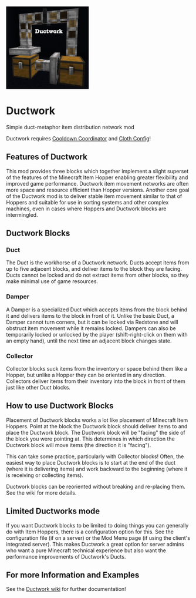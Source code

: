 ![icon](./src/main/resources/assets/ductwork/icon.png)

# Ductwork
Simple duct-metaphor item distribution network mod

Ductwork requires [Cooldown Coordinator](https://github.com/gniftygnome/cooldown-coordinator) and
[Cloth Config](https://github.com/shedaniel/cloth-config)!

## Features of Ductwork

This mod provides three blocks which together implement a slight superset of
the features of the Minecraft Item Hopper enabling greater flexibility and
improved game performance.  Ductwork item movement networks are often more
space and resource efficient than Hopper versions.  Another core goal of the
Ductwork mod is to deliver stable item movement similar to that of Hoppers
and suitable for use in sorting systems and other complex machines, even in
cases where Hoppers and Ductwork blocks are intermingled.

## Ductwork Blocks

### Duct

The Duct is the workhorse of a Ductwork network.  Ducts accept items from up
to five adjacent blocks, and deliver items to the block they are facing. 
Ducts cannot be locked and do not extract items from other blocks, so they
make minimal use of game resources.

### Damper

A Damper is a specialized Duct which accepts items from the block behind it
and delivers items to the block in front of it.  Unlike the basic Duct, a
Damper cannot turn corners, but it can be locked via Redstone and will
obstruct item movement while it remains locked.  Dampers can also be
temporarily locked or unlocked by the player (shift-right-click on them
with an empty hand), until the next time an adjacent block changes state.

### Collector

Collector blocks suck items from the inventory or space behind them like
a Hopper, but unlike a Hopper they can be oriented in any direction. 
Collectors deliver items from their inventory into the block in front of
them just like other Duct blocks.

## How to use Ductwork Blocks

Placement of Ductwork blocks works a lot like placement of Minecraft Item
Hoppers.  Point at the block the Ductwork block should deliver items to and
place the Ductwork block.  The Ductwork block will be "facing" the side of
the block you were pointing at.  This determines in which direction the
Ductwork block will move items (the direction it is "facing").

This can take some practice, particularly with Collector blocks!  Often,
the easiest way to place Ductwork blocks is to start at the end of the duct
(where it is delivering items) and work backward to the beginning (where it
is receiving or collecting items).

Ductwork blocks can be reoriented without breaking and re-placing them.
See the wiki for more details.

## Limited Ductworks mode

If you want Ductwork blocks to be limited to doing things you can generally
do with Item Hoppers, there is a configuration option for this.  See the
configuration file (if on a server) or the Mod Menu page (if using the
client's integrated server).  This makes Ductwork a great option for server
admins who want a pure Minecraft technical experience but also want the
performance improvements of Ductwork's Ducts.


## For more Information and Examples

See the [Ductwork wiki](https://github.com/gniftygnome/ductwork/wiki) for further documentation!
